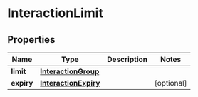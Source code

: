 
# InteractionLimit

## Properties
Name | Type | Description | Notes
------------ | ------------- | ------------- | -------------
**limit** | [**InteractionGroup**](InteractionGroup.md) |  | 
**expiry** | [**InteractionExpiry**](InteractionExpiry.md) |  |  [optional]



